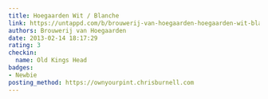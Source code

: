 ```yaml
---
title: Hoegaarden Wit / Blanche
link: https://untappd.com/b/brouwerij-van-hoegaarden-hoegaarden-wit-blanche/6422
authors: Brouwerij van Hoegaarden
date: 2013-02-14 18:17:29
rating: 3
checkin:
  name: Old Kings Head
badges:
- Newbie
posting_method: https://ownyourpint.chrisburnell.com
---
```

